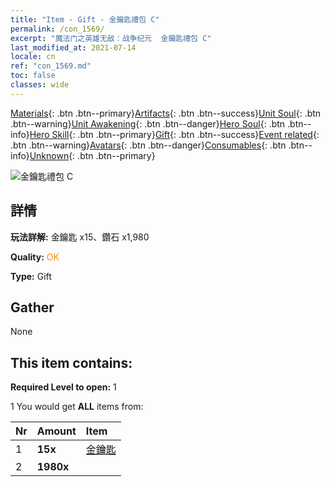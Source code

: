 ```yaml
---
title: "Item - Gift - 金鑰匙禮包 C"
permalink: /con_1569/
excerpt: "魔法门之英雄无敌：战争纪元  金鑰匙禮包 C"
last_modified_at: 2021-07-14
locale: cn
ref: "con_1569.md"
toc: false
classes: wide
---
```

 [Materials](/ItemsCN/){: .btn .btn--primary}[Artifacts](/ItemsCN/Artifacts/){: .btn .btn--success}[Unit Soul](/ItemsCN/UnitSoul/){: .btn .btn--warning}[Unit Awakening](/ItemsCN/UnitAwakening/){: .btn .btn--danger}[Hero Soul](/ItemsCN/HeroSoul/){: .btn .btn--info}[Hero Skill](/ItemsCN/HeroSkill/){: .btn .btn--primary}[Gift](/ItemsCN/Gift/){: .btn .btn--success}[Event related](/ItemsCN/Events/){: .btn .btn--warning}[Avatars](/ItemsCN/Avatars/){: .btn .btn--danger}[Consumables](/ItemsCN/Consumables/){: .btn .btn--info}[Unknown](/ItemsCN/Unknown/){: .btn .btn--primary}

 ![金鑰匙禮包 C](/images/t/i_907185.png)

## 詳情
 **玩法詳解:** 金鑰匙 x15、鑽石 x1,980

 **Quality:** <span style="color: #FF8C00">OK</span>

 **Type:** Gift

## Gather

  None

## This item contains:

 **Required Level to open:** 1

 1 You would get **ALL** items  from:

  | Nr | Amount |     Item    |
  |:---|:-------|:------------|
  | 1 |  **15x** | [金鑰匙](/cn/Items/con_783/) |  | 
  | 2 |  **1980x** | <i class="fas fa-gem"/> |  | 
